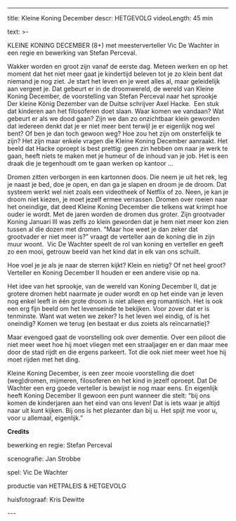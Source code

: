 
---
title: Kleine Koning December
descr: HETGEVOLG
videoLength: 45 min

text: >-
  <p>KLEINE KONING DECEMBER (8+) met meesterverteller Vic De Wachter in een regie en bewerking van Stefan Perceval. </p><p>Wakker worden en groot zijn vanaf de eerste dag. Meteen werken en op het moment dat het niet meer gaat je kindertijd beleven tot je zo klein bent dat niemand je nog ziet. Je start het leven en je weet alles al, maar geleidelijk aan vergeet je. Dat gebeurt er in de droomwereld, de wereld van Kleine Koning December, de voorstelling van Stefan Perceval naar het sprookje Der kleine König Dezember van de Duitse schrijver Axel Hacke. &nbsp;Een stuk dat kinderen aan het filosoferen doet slaan. Waar komen we vandaan? Wat gebeurt er als we dood gaan? Zijn we dan zo onzichtbaar klein geworden dat iedereen denkt dat je er niet meer bent terwijl je er eigenlijk nog wel bent? Of ben je dan toch gewoon weg? Hoe zou het zijn om onsterfelijk te zijn? Het zijn maar enkele vragen die Kleine Koning December aanraakt. Het beeld dat Hacke oproept is best prettig: geen zin hebben om naar je werk te gaan, heeft niets te maken met je humeur of de inhoud van je job. Het is een draak die je tegenhoudt om te gaan werken op kantoor …</p><p>Dromen zitten verborgen in een kartonnen doos. Die neem je uit het rek, leg je naast je bed, doe je open, en dan ga je slapen en droom je de droom. Dat systeem werkt wel niet zoals een videotheek of Netflix of zo. Neen, je kan je droom niet kiezen, je moet jezelf ermee verrassen. Dromen over roeien naar het oneindige, dat deed Kleine Koning December die telkens wat krimpt hoe ouder ie wordt. Met de jaren worden de dromen dus groter. Zijn grootvader Koning Januari III was zelfs zo klein geworden dat je hem niet meer kon zien tussen al die dozen met dromen. “Maar hoe weet je dan zeker dat grootvader er niet meer is?” vraagt de verteller aan de koning die in zijn muur woont. &nbsp;Vic De Wachter speelt de rol van koning en verteller en geeft zo een mooi, getrouw beeld van het kind dat in elk van ons schuilt.</p><p>Hoe voel je je als je naar de sterren kijkt? Klein en nietig? Of net heel groot? Verteller en Koning December II houden er een andere visie op na.</p><p>Het idee van het sprookje, van de wereld van Koning December II, dat je grotere dromen hebt naarmate je ouder wordt en op het einde van je leven nog enkel leeft in één grote droom is niet alleen erg romantisch. Het is ook een erg fijn beeld om het levenseinde te bekijken. Voor zover dat er is tenminste. Want wat weten we zeker? Is het leven wel eindig, of is het oneindig? Komen we terug (en bestaat er dus zoiets als reïncarnatie)?</p><p>Maar evengoed gaat de voorstelling ook over dementie. Over een piloot die niet meer weet hoe hij moet vliegen met een straaljager en er dan maar mee door de stad rijdt en die ergens parkeert. Tot die ook niet meer weet hoe hij moet rijden met het ding. </p><p>Kleine Koning December, is een zeer mooie voorstelling die doet (weg)dromen, mijmeren, filosoferen en het kind in jezelf oproept. Dat De Wachter een erg goede verteller is bewijst ie nog maar eens. En eigenlijk heeft Koning December II gewoon een punt wanneer die stelt: “bij ons komen de kinderjaren aan het eind van ons leven! Dat is iets waar je altijd naar uit kunt kijken. Bij ons is het plezanter dan bij u. Het spijt me voor u, voor u allemaal, eigenlijk.”</p><p><strong>Credits</strong></p><p>bewerking en regie: Stefan Perceval</p><p>scenografie: Jan Strobbe</p><p>spel: Vic De Wachter</p><p>productie van HETPALEIS &amp; HETGEVOLG</p><p>huisfotograaf: Kris Dewitte</p>
---
